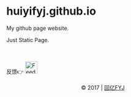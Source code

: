 # huiyifyj.github.io

My github page website.

Just Static Page.

<br>
<br>
反馈👉
<a href="https://huiyifyj.github.io" target="_blank">
    <img src="http://cos.huiyifyj.cn/github/Feedback.png" alt="Feedback" width="32"/>
</a>
<br>
<br>
<div align=center>
    © 2017 | <a href="http://huiyifyj.cn" target="_blank">回亿FYJ</a>
</div>
